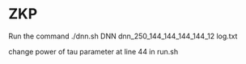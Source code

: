 # ZKP

Run the command
./dnn.sh DNN dnn_250_144_144_144_144_12 log.txt


change power of tau parameter at line 44 in run.sh